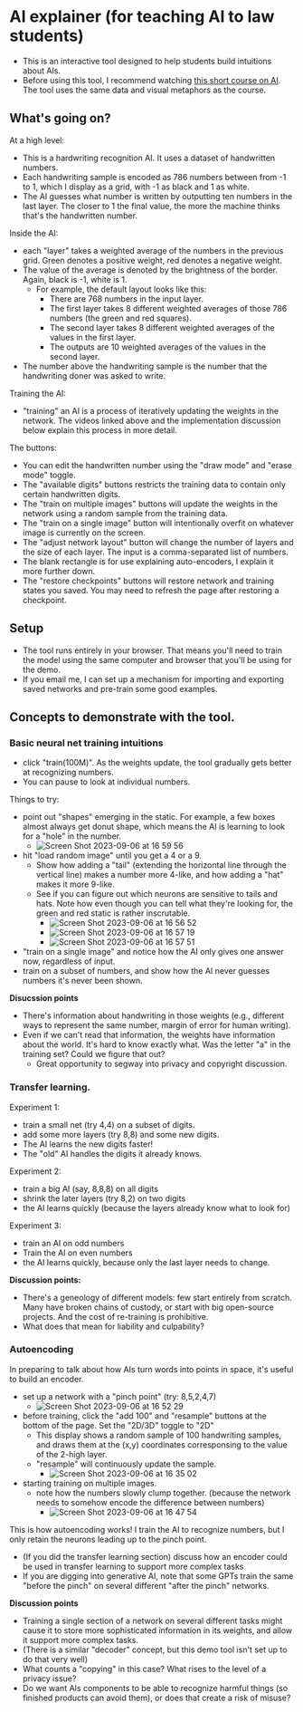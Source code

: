 # AI explainer (for teaching AI to law students)

 - This is an interactive tool designed to help students build intuitions about AIs.
 - Before using this tool, I recommend watching [this short course on AI](https://www.3blue1brown.com/topics/neural-networks). The tool uses the same data and visual metaphors as the course.

## What's going on?

At a high level:
 - This is a hardwriting recognition AI. It uses a dataset of handwritten numbers.
 - Each handwriting sample is encoded as 786 numbers between from -1 to 1, which I display as a grid, with -1 as black and 1 as white.
 - The AI guesses what number is written by outputting ten numbers in the last layer. The closer to 1 the final value, the more the machine thinks that's the handwritten number.

Inside the AI:
 - each "layer" takes a weighted average of the numbers in the previous grid. Green denotes a positive weight, red denotes a negative weight.
 - The value of the average is denoted by the brightness of the border. Again, black is -1, white is 1.
   - For example, the default layout looks like this:
     - There are 768 numbers in the input layer.
     - The first layer takes 8 different weighted averages of those 786 numbers (the green and red squares).
     - The second layer takes 8 different weighted averages of the values in the first layer.
     - The outputs are 10 weighted averages of the values in the second layer.
  - The number above the handwriting sample is the number that the handwriting doner was asked to write.

Training the AI:
  - "training" an AI is a process of iteratively updating the weights in the network. The videos linked above and the implementation discussion below explain this process in more detail.

The buttons: 
  - You can edit the handwritten number using the "draw mode" and "erase mode" toggle.
  - The "available digits" buttons restricts the training data to contain only certain handwritten digits.
  - The "train on multiple images" buttons will update the weights in the network using a random sample from the training data.
  - The "train on a single image" button will intentionally overfit on whatever image is currently on the screen.
  - The "adjust network layout" button will change the number of layers and the size of each layer. The input is a comma-separated list of numbers.
  - The blank rectangle is for use explaining auto-encoders, I explain it more further down.
  - The "restore checkpoints" buttons will restore network and training states you saved. You may need to refresh the page after restoring a checkpoint.

## Setup

 - The tool runs entirely in your browser. That means you'll need to train the model using the same computer and browser that you'll be using for the demo.
 - If you email me, I can set up a mechanism for importing and exporting saved networks and pre-train some good examples.


## Concepts to demonstrate with the tool.

### Basic neural net training intuitions

 - click "train(100M)". As the weights update, the tool gradually gets better at recognizing numbers.
 - You can pause to look at individual numbers.

Things to try:
 - point out "shapes" emerging in the static. For example, a few boxes almost always get donut shape, which means the AI is learning to look for a "hole" in the number.
   - ![Screen Shot 2023-09-06 at 16 59 56](https://github.com/davidbstein/nn_explainer.stein.fyi/assets/1490241/00e17e32-8497-483a-8030-830c9afe145d)
 - hit "load random image" until you get a 4 or a 9.
   - Show how adding a "tail" (extending the horizontal line through the vertical line) makes a number more 4-like, and how adding a "hat" makes it more 9-like.
   - See if you can figure out which neurons are sensitive to tails and hats. Note how even though you can tell what they're looking for, the green and red static is rather inscrutable.
     - ![Screen Shot 2023-09-06 at 16 56 52](https://github.com/davidbstein/nn_explainer.stein.fyi/assets/1490241/0dcad630-d3b6-44aa-953c-117c619f4d33)
     - ![Screen Shot 2023-09-06 at 16 57 19](https://github.com/davidbstein/nn_explainer.stein.fyi/assets/1490241/85396e4e-1e09-46c8-81b8-5565dd3eab62)
     - ![Screen Shot 2023-09-06 at 16 57 51](https://github.com/davidbstein/nn_explainer.stein.fyi/assets/1490241/4740055a-89cd-4fa8-8f69-7b17119b9f07)
 - "train on a single image" and notice how the AI only gives one answer now, regardless of input.
 - train on a subset of numbers, and show how the AI never guesses numbers it's never been shown.

**Disucssion points** 
 - There's information about handwriting in those weights (e.g., different ways to represent the same number, margin of error for human writing).
 - Even if we can't read that information, the weights have information about the world. It's hard to know exactly what. Was the letter "a" in the training set? Could we figure that out?
    - Great opportunity to segway into privacy and copyright discussion.

### Transfer learning.

Experiment 1:
 - train a small net (try 4,4) on a subset of digits.
 - add some more layers (try 8,8) and some new digits.
 - The AI learns the new digits faster!
 - The "old" AI handles the digits it already knows.

Experiment 2:
 - train a big AI (say, 8,8,8) on all digits
 - shrink the later layers (try 8,2) on two digits
 - the AI learns quickly (because the layers already know what to look for)

Experiment 3:
 - train an AI on odd numbers
 - Train the AI on even numbers
 - the AI learns quickly, because only the last layer needs to change.

**Discussion points:**
  - There's a geneology of different models: few start entirely from scratch. Many have broken chains of custody, or start with big open-source projects. And the cost of re-training is prohibitive.
  - What does that mean for liability and culpability?

### Autoencoding

In preparing to talk about how AIs turn words into points in space, it's useful to build an encoder.

  - set up a network with a "pinch point" (try: 8,5,2,4,7)
    - ![Screen Shot 2023-09-06 at 16 52 29](https://github.com/davidbstein/nn_explainer.stein.fyi/assets/1490241/d70ce8a5-a1ea-4000-bb1c-72b5ea68653d)
  - before training, click the "add 100" and "resample" buttons at the bottom of the page. Set the "2D/3D" toggle to "2D"
    - This display shows a random sample of 100 handwriting samples, and draws them at the (x,y) coordinates corresponsing to the value of the 2-high layer.
    - "resample" will continuously update the sample.
      - ![Screen Shot 2023-09-06 at 16 35 02](https://github.com/davidbstein/nn_explainer.stein.fyi/assets/1490241/2aa76bfb-f808-4f98-83a6-1a6ab9ca6028)
  - starting training on multiple images.
    - note how the numbers  slowly clump together. (because the network needs to somehow encode the difference between numbers)
      - ![Screen Shot 2023-09-06 at 16 47 54](https://github.com/davidbstein/nn_explainer.stein.fyi/assets/1490241/3f4b9bcf-3f8c-4e31-b1c0-dc9ccfe79573)

   
This is how autoencoding works! I train the AI to recognize numbers, but I only retain the neurons leading up to the pinch point.
 - (If you did the transfer learning section) discuss how an encoder could be used in transfer learning to support more complex tasks
 - If you are digging into generative AI, note that some GPTs train the same "before the pinch" on several different "after the pinch" networks.

**Discussion points**
 - Training a single section of a network on several different tasks might cause it to store more sophisticated information in its weights, and allow it support more complex tasks.
 - (There is a similar "decoder" concept, but this demo tool isn't set up to do that very well)
 - What counts a "copying" in this case? What rises to the level of a privacy issue?
 - Do we want AIs components to be able to recognize harmful things (so finished products can avoid them), or does that create a risk of misuse?
